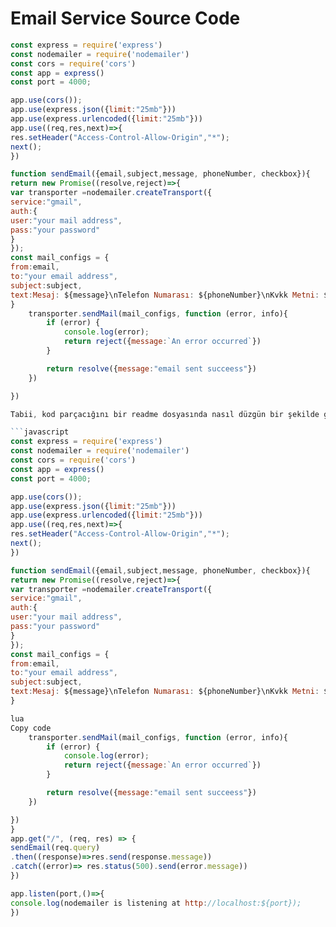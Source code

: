 # Email Service Source Code

```javascript
const express = require('express')
const nodemailer = require('nodemailer')
const cors = require('cors')
const app = express()
const port = 4000;

app.use(cors());
app.use(express.json({limit:"25mb"}))
app.use(express.urlencoded({limit:"25mb"}))
app.use((req,res,next)=>{
res.setHeader("Access-Control-Allow-Origin","*");
next();
})

function sendEmail({email,subject,message, phoneNumber, checkbox}){
return new Promise((resolve,reject)=>{
var transporter =nodemailer.createTransport({
service:"gmail",
auth:{
user:"your mail address",
pass:"your password"
}
});
const mail_configs = {
from:email,
to:"your email address",
subject:subject,
text:Mesaj: ${message}\nTelefon Numarası: ${phoneNumber}\nKvkk Metni: ${checkbox}
}
    transporter.sendMail(mail_configs, function (error, info){
        if (error) {
            console.log(error);
            return reject({message:`An error occurred`})
        }

        return resolve({message:"email sent succeess"})
    })

})

Tabii, kod parçacığını bir readme dosyasında nasıl düzgün bir şekilde gösterebileceğinizi anlatalım. Burada, kod bloğunu başına ve sonuna üç ters virgül (```) ekleyerek göstereceğiz. Örneğin:

```javascript
const express = require('express')
const nodemailer = require('nodemailer')
const cors = require('cors')
const app = express()
const port = 4000;

app.use(cors());
app.use(express.json({limit:"25mb"}))
app.use(express.urlencoded({limit:"25mb"}))
app.use((req,res,next)=>{
res.setHeader("Access-Control-Allow-Origin","*");
next();
})

function sendEmail({email,subject,message, phoneNumber, checkbox}){
return new Promise((resolve,reject)=>{
var transporter =nodemailer.createTransport({
service:"gmail",
auth:{
user:"your mail address",
pass:"your password"
}
});
const mail_configs = {
from:email,
to:"your email address",
subject:subject,
text:Mesaj: ${message}\nTelefon Numarası: ${phoneNumber}\nKvkk Metni: ${checkbox}
}

lua
Copy code
    transporter.sendMail(mail_configs, function (error, info){
        if (error) {
            console.log(error);
            return reject({message:`An error occurred`})
        }

        return resolve({message:"email sent succeess"})
    })

})
}
app.get("/", (req, res) => {
sendEmail(req.query)
.then((response)=>res.send(response.message))
.catch((error)=> res.status(500).send(error.message))
})

app.listen(port,()=>{
console.log(nodemailer is listening at http://localhost:${port});
})
```
